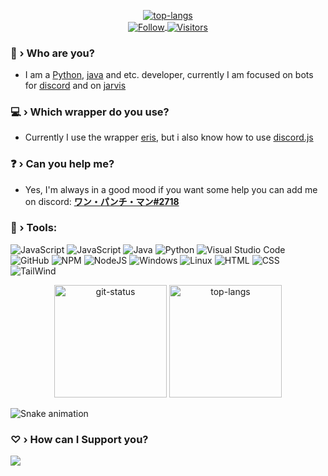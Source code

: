 <p align="center">
    <a href='https://discord.com/users/767783141838159882'><img src="https://discord.c99.nl/widget/theme-3/767783141838159882.png" alt="top-langs"></a>
    <br />
    <a href="https://github.com/OnePunchMan2718">
        <img align="center" alt="Follow" src="https://img.shields.io/github/followers/OnePunchMan2718?style=flat&amp;logo=github&amp;label=Followers&amp;color=2D76BF">
        <img align="center" alt="Visitors" src="https://komarev.com/ghpvc/?username=OnePunchMan2718">
    </a>
</p>

### 🤔 › Who are you?
- I am a [Python](https://developer.mozilla.org/en-US/docs/Web/JavaScript), [java](https://www.java.com/pt-BR/) and etc. developer, currently I am focused on bots for [discord](https://discord.com/) and on [jarvis](https://github.com/OnePunchMan2718/Jarvis)
### 💻 › Which wrapper do you use?
- Currently I use the wrapper [eris](https://www.npmjs.com/package/eris), but i also know how to use [discord.js](https://www.npmjs.com/package/discord.js)
### ❓ › Can you help me?
- Yes, I'm always in a good mood if you want some help you can add me on discord: [**ワン・パンチ・マン#2718**](https://discord.com/users/767783141838159882)
### 🔧 › Tools:

![JavaScript](https://img.shields.io/badge/javascript-%23323330.svg?style=for-the-badge&logo=javascript&logoColor=%23F7DF1E)
![JavaScript](https://img.shields.io/badge/typescript-%23323330.svg?style=for-the-badge&logo=typescript&logoColor=%23007acc)
![Java](https://img.shields.io/badge/java-purple.svg?style=for-the-badge&logo=java&logoColor=%23D0A384)
![Python](https://img.shields.io/badge/python-3670A0?style=for-the-badge&logo=python&logoColor=ffdd54)
![Visual Studio Code](https://img.shields.io/badge/Visual%20Studio%20Code-0078d7.svg?style=for-the-badge&logo=visual-studio-code&logoColor=white)
![GitHub](https://img.shields.io/badge/github-%23121011.svg?style=for-the-badge&logo=github&logoColor=white)
![NPM](https://img.shields.io/badge/NPM-%23000000.svg?style=for-the-badge&logo=npm&logoColor=white)
![NodeJS](https://img.shields.io/badge/node.js-6DA55F?style=for-the-badge&logo=node.js&logoColor=white)
![Windows](https://img.shields.io/badge/Windows-0078D6?style=for-the-badge&logo=windows&logoColor=white)
![Linux](https://img.shields.io/badge/Linux-FCC624?style=for-the-badge&logo=linux&logoColor=black)
![HTML](https://img.shields.io/badge/html-orange?style=for-the-badge&logo=html&logoColor=white)
![CSS](https://img.shields.io/badge/css-blue?style=for-the-badge&logo=css&logoColor=white)
![TailWind](https://img.shields.io/badge/tailwind-0078d7?style=for-the-badge&logo=tailwind&logoColor=white)

<p align="center">
    <img height="180em" src="https://github-readme-stats.vercel.app/api?username=OnePunchMan2718&show_icons=true&theme=dark&layout=compact" alt="git-status" class="center">
    <img height="180em" src="https://github-readme-stats.vercel.app/api/top-langs/?username=OnePunchMan2718&theme=dark&layout=compact&langs_count=7" alt="top-langs" class="center">
    <br />
</p>

![Snake animation](https://github.com/thepiyushmalhotra/thepiyushmalhotra/blob/output/github-contribution-grid-snake.svg)

### ♡ › How can I Support you?
<a href="https://www.buymeacoffee.com/OnePunchMan_2718"><img src="https://img.buymeacoffee.com/button-api/?text=Buy me a pizza&emoji=🍕&slug=OnePunchMan_2718&button_colour=FFDD00&font_colour=000000&font_family=Cookie&outline_colour=000000&coffee_colour=ffffff" /></a>
